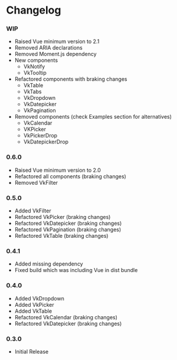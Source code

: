 # Changelog

### WIP

 - Raised Vue minimum version to 2.1
 - Removed ARIA declarations
 - Removed Moment.js dependency
 - New components
   - VkNotify
   - VkTooltip
 - Refactored components with braking changes
   - VkTable
   - VkTabs
   - VkDropdown
   - VkDatepicker
   - VkPagination
 - Removed components (check Examples section for alternatives)
   - VkCalendar
   - VKPicker
   - VkPickerDrop
   - VkDatepickerDrop

### 0.6.0

 - Raised Vue minimum version to 2.0
 - Refactored all components (braking changes)
 - Removed VkFilter

### 0.5.0

 - Added VkFilter
 - Refactored VkPicker (braking changes)
 - Refactored VkDatepicker (braking changes)
 - Refactored VkPagination (braking changes)
 - Refactored VkTable (braking changes)

### 0.4.1

 - Added missing dependency
 - Fixed build which was including Vue in dist bundle

### 0.4.0

 - Added VkDropdown
 - Added VkPicker
 - Added VkTable
 - Refactored VkCalendar (braking changes)
 - Refactored VkDatepicker (braking changes)

### 0.3.0

 - Initial Release

